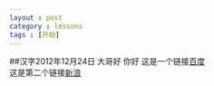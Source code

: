```yaml
---
layout : post
category : lessons
tags : [开始]
---
```

##汉字2012年12月24日
 大哥好
 你好
这是一个链接[百度](http://www.baidu.com "")   
这是第二个链接[新浪](http://www.xina.com.cn "")



